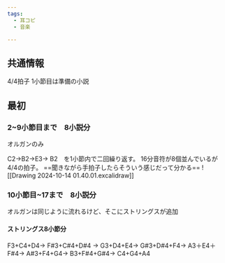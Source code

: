 ```yaml
---
tags:
  - 耳コピ
  - 音楽

---
```

## 共通情報
4/4拍子
1小節目は準備の小説
## 最初
### 2~9小節目まで　8小説分
オルガンのみ

C2→B2→E3→  B2　を1小節内で二回繰り返す。
16分音符が8個並んでいるが4/4の拍子。
==聞きながら手拍子したらそういう感じだって分かる==
![[Drawing 2024-10-14 01.40.01.excalidraw]]
### 10小節目~17まで　8小説分
オルガンは同じように流れるけど、そこにストリングスが追加

#### ストリングス8小節分

F3+C4+D4→
F#3+C#4+D#4 →
G3+D4+E4→
G#3+D#4+F4→
A3＋E4＋F#4→
A#3+F4+G4→
B3+F#4+G#4→
C4+G4+A4